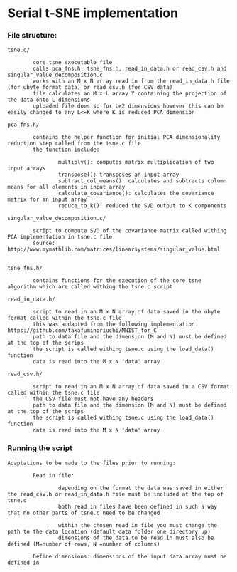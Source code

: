 # Serial t-SNE implementation

### File structure:

    tsne.c/

            core tsne executable file
            calls pca_fns.h, tsne_fns.h, read_in_data.h or read_csv.h and singular_value_decomposition.c
            works with an M x N array read in from the read_in_data.h file (for ubyte format data) or read_csv.h (for CSV data)
            file calculates an M x L array Y containing the projection of the data onto L dimensions
            uploaded file does so for L=2 dimensions however this can be easily changed to any L<=K where K is reduced PCA dimension
            
    pca_fns.h/
    
            contains the helper function for initial PCA dimensionality reduction step called from the tsne.c file
            the function include:
                    
                    multiply(): computes matrix multiplication of two input arrays
                    transpose(): transposes an input array
                    subtract_col_means(): calculates and subtracts column means for all elements in input array
                    calculate_covariance(): calculates the covariance matrix for an input array
                    reduce_to_k(): reduced the SVD output to K components
                    
    singular_value_decomposition.c/
    
            script to compute SVD of the covariance matrix called withing PCA implementation in tsne.c file
            source: http://www.mymathlib.com/matrices/linearsystems/singular_value.html
         
    
    tsne_fns.h/
    
            contains functions for the execution of the core tsne algorithm which are called withing the tsne.c script
            
    read_in_data.h/
    
            script to read in an M x N array of data saved in the ubyte format called within the tsne.c file
            this was addapted from the following implementation https://github.com/takafumihoriuchi/MNIST_for_C
            path to data file and the dimension (M and N) must be defined at the top of the scrips
            the script is called withing tsne.c using the load_data() function
            data is read into the M x N 'data' array
            
    read_csv.h/
    
            script to read in an M x N array of data saved in a CSV format called within the tsne.c file
            the CSV file must not have any headers
            path to data file and the dimension (M and N) must be defined at the top of the scrips
            the script is called withing tsne.c using the load_data() function
            data is read into the M x N 'data' array
            
                    
                    
   ### Running the script
   
    Adaptations to be made to the files prior to running:
    
            Read in file: 
                    
                    depending on the format the data was saved in either the read_csv.h or read_in_data.h file must be included at the top of tsne.c 
                    both read in files have been defined in such a way that no other parts of tsne.c need to be changed
                    
                    within the chosen read in file you must change the path to the data location (default data folder one directory up)
                    dimensions of the data to be read in must also be defined (M=number of rows, N =number of columns)
    
            Define dimensions: dimensions of the input data array must be defined in 
   
      
      
      
      
      
      
      
      

